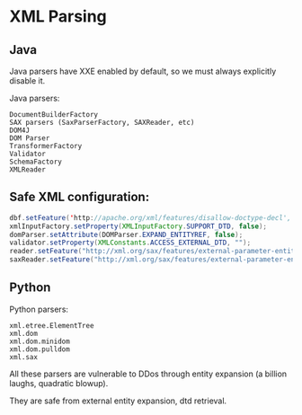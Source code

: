 # XML Parsing

## Java
Java parsers have XXE enabled by default, so we must always explicitly disable it.

Java parsers: 

```
DocumentBuilderFactory 
SAX parsers (SaxParserFactory, SAXReader, etc)
DOM4J
DOM Parser
TransformerFactory
Validator
SchemaFactory
XMLReader
```

## Safe XML configuration: 

```java
dbf.setFeature('http://apache.org/xml/features/disallow-doctype-decl', true);
xmlInputFactory.setProperty(XMLInputFactory.SUPPORT_DTD, false);
domParser.setAttribute(DOMParser.EXPAND_ENTITYREF, false);
validator.setProperty(XMLConstants.ACCESS_EXTERNAL_DTD, "");
reader.setFeature("http://xml.org/sax/features/external-parameter-entities", false);
saxReader.setFeature("http://xml.org/sax/features/external-parameter-entities", false);
```

## Python

Python parsers:

```
xml.etree.ElementTree
xml.dom
xml.dom.minidom
xml.dom.pulldom
xml.sax
```

All these parsers are vulnerable to DDos through entity expansion (a billion laughs, quadratic blowup). 

They are safe from external entity expansion, dtd retrieval. 

